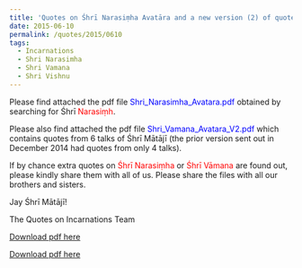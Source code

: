 ```yaml
---
title: 'Quotes on Śhrī Narasiṃha Avatāra and a new version (2) of quotes on Śhrī Vāmana Avatāra'
date: 2015-06-10
permalink: /quotes/2015/0610
tags:
  - Incarnations
  - Shri Narasimha
  - Shri Vamana
  - Shri Vishnu
---
```


Please find attached the pdf file <font color="blue">Shri_Narasimha_Avatara.pdf</font> obtained by searching for Śhrī <font color="red">Narasiṃh</font>.   

Please also find attached the pdf file <font color="blue">Shri_Vamana_Avatara_V2.pdf</font> which contains quotes from 6 talks of Śhrī Mātājī (the prior version sent out in December 2014 had quotes from only 4 talks).

If by chance extra quotes on <font color="red">Śhrī Narasiṃha</font> or <font color="red">Śhrī Vāmana</font> are found out, please kindly share them with all of us. Please share the files with all our brothers and sisters.

Jay Śhrī Mātājī!  

The Quotes on Incarnations Team  

[Download pdf here](http://seven-teams.github.io/files/Shri_Narasimha_Avatara.pdf)

[Download pdf here](http://seven-teams.github.io/files/Shri_Vamana_Avatara_V2.pdf)